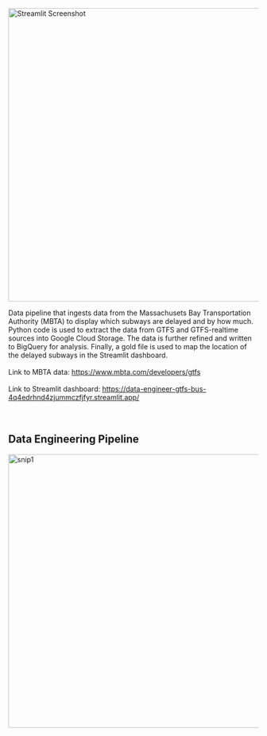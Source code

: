 <img width="590" alt="Streamlit Screenshot" src="https://github.com/joe-bryan/data-engineer-gtfs-bus/assets/101160575/0e577b9c-8d2f-47a3-92d1-9bfde193a7d4">

Data pipeline that ingests data from the Massachusets Bay Transportation Authority (MBTA) to display which subways are delayed and by how much. Python code is used to extract the data from GTFS and GTFS-realtime sources into Google Cloud Storage. The data is further refined and written to BigQuery for analysis. Finally, a gold file is used to map the location of the delayed subways in the Streamlit dashboard.
<br>
<br>
Link to MBTA data: https://www.mbta.com/developers/gtfs
<br>
<br>
Link to Streamlit dashboard: https://data-engineer-gtfs-bus-4q4edrhnd4zjummczfjfyr.streamlit.app/
<br>
<br>
<br>
## Data Engineering Pipeline
<img width="550" alt="snip1" src="https://github.com/joe-bryan/data-engineer-gtfs-bus/assets/101160575/31909ab6-e217-47db-b16f-45a939d6bbdc">
